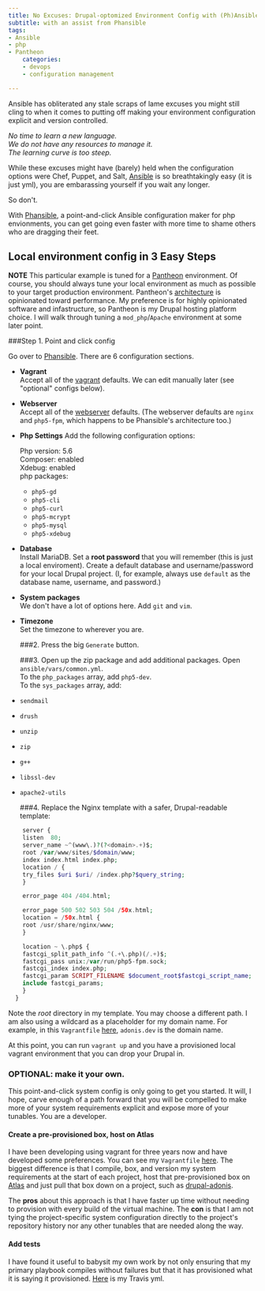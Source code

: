 ```yaml
---
title: No Excuses: Drupal-optomized Environment Config with (Ph)Ansible
subtitle: with an assist from Phansible
tags:
- Ansible
- php
- Pantheon
    categories:
    - devops
    - configuration management

---
```


Ansible has obliterated any stale scraps of lame excuses you might still cling to when it comes to putting off making your environment configuration explicit and version controlled.

*No time to learn a new language.*  
*We do not have any resources to manage it.*  
*The learning curve is too steep.*  

While these excuses might have (barely) held when the configuration options were Chef, Puppet, and Salt, [Ansible](http://www.ansible.com/home) is so breathtakingly easy (it is just yml), you are embarassing yourself if you wait any longer.

So don't.

With [Phansible](http://phansible.com/), a point-and-click Ansible configuration maker for php envionments, you can get going even faster with more time to shame others who are dragging their feet.

## Local environment config in 3 Easy Steps

**NOTE** This particular example is tuned for a [Pantheon](https://pantheon.io/) environment. Of course, you should always tune your local environment as much as possible to your target production environment. Pantheon's [architecture](https://pantheon.io/platform/our-architecture) is opinionated toward performance. My preference is for highly opinionated software and infastructure, so Pantheon is my Drupal hosting platform choice. I will walk through tuning a `mod_php`/`Apache` environment at some later point.

###Step 1. Point and click config

Go over to [Phansible](http://phansible.com/). There are 6 configuration sections.

* **Vagrant**  
    Accept all of the [vagrant](http://phansible.com/#section-vagrant) defaults. We can edit manually later (see "optional" configs below).

* **Webserver**  
    Accept all of the [webserver](http://phansible.com/#section-webserver) defaults. (The webserver defaults are `nginx` and `php5-fpm`, which happens to be Phansible's architecture too.)

* **Php Settings**
    Add the following configuration options:

    Php version: 5.6  
    Composer: enabled  
    Xdebug: enabled  
    php packages:  
    * `php5-gd`
    * `php5-cli`
    * `php5-curl`
    * `php5-mcrypt`
    * `php5-mysql`
    * `php5-xdebug`

* **Database**  
    Install MariaDB. Set a **root password** that you will remember (this is just a local enviroment). Create a default database and username/password for your local Drupal project. (I, for example, always use `default` as the database name, username, and password.)

* **System packages**  
    We don't have a lot of options here. Add `git` and `vim`.

* **Timezone**  
    Set the timezone to wherever you are.

    ###2. Press the big `Generate` button.

    ###3. Open up the zip package and add additional packages.
    Open `ansible/vars/common.yml`.  
    To the `php_packages` array, add `php5-dev`.  
    To the `sys_packages` array, add:  

* `sendmail`
* `drush`
* `unzip`
* `zip`
* `g++`
* `libssl-dev`
* `apache2-utils`

    ###4. Replace the Nginx template with a safer, Drupal-readable template:

~~~php
    server {
    listen  80;
    server_name ~^(www\.)?(?<domain>.+)$;
    root /var/www/sites/$domain/www;
    index index.html index.php;
    location / {
    try_files $uri $uri/ /index.php?$query_string;
    }

    error_page 404 /404.html;

    error_page 500 502 503 504 /50x.html;
    location = /50x.html {
    root /usr/share/nginx/www;
    }

    location ~ \.php$ {
    fastcgi_split_path_info ^(.+\.php)(/.+)$;
    fastcgi_pass unix:/var/run/php5-fpm.sock;
    fastcgi_index index.php;
    fastcgi_param SCRIPT_FILENAME $document_root$fastcgi_script_name;
    include fastcgi_params;
    }
  }

~~~

Note the *root* directory in my template. You may choose a different path. I am also using a wildcard as a placeholder for my domain name.
For example, in this `Vagrantfile` [here](https://github.com/craychee/drupal-adonis/blob/master/Vagrantfile#L5), `adonis.dev` is the domain name. 

At this point, you can run `vagrant up` and you have a provisioned local vagrant environment that you can drop your Drupal in.

### OPTIONAL: make it your own.

This point-and-click system config is only going to get you started. It will, I hope, carve enough of a path forward that you will be compelled to make more of your system requirements explicit and expose more of your tunables. You are a developer.

#### Create a pre-provisioned box, host on Atlas

I have been developing using vagrant for three years now and have developed some preferences. You can see my `Vagrantfile` [here](https://github.com/craychee/drupal-fleet-yard/blob/master/Vagrantfile). The biggest difference is that I compile, box, and version my system requirements at the start of each project, host that pre-provisioned box on [Atlas](https://atlas.hashicorp.com/) and just pull that box down on a project, such as [drupal-adonis](https://github.com/craychee/drupal-adonis/blob/master/Vagrantfile#L7).

The **pros** about this approach is that I have faster up time without needing to provision with every build of the virtual machine. The **con** is that I am not tying the project-specific system configuration directly to the project's repository history nor any other tunables that are needed along the way.

#### Add tests
I have found it useful to babysit my own work by not only ensuring that my primary playbook compiles without failures but that it has provisioned what it is saying it provisioned. [Here](https://github.com/craychee/drupal-fleet-yard/blob/master/.travis.yml) is my Travis yml.
